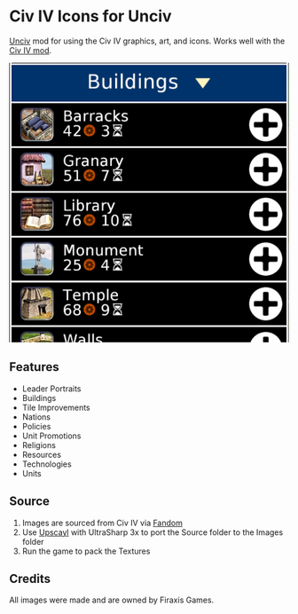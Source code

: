 # Civ IV Icons for Unciv

[Unciv](https://github.com/yairm210/Unciv) mod for using the Civ IV graphics, art, and icons. Works well with the [Civ IV mod](https://github.com/yairm210/Unciv-IV-mod).

![Screenshot of a list of buildings using the Civ IV icons](preview.png)

## Features

- Leader Portraits
- Buildings
- Tile Improvements
- Nations
- Policies
- Unit Promotions
- Religions
- Resources
- Technologies
- Units

## Source

1. Images are sourced from Civ IV via [Fandom](https://civilization.fandom.com/wiki/Civilization_IV)
2. Use [Upscayl](https://github.com/upscayl/upscayl) with UltraSharp 3x to port the Source folder to the Images folder
3. Run the game to pack the Textures

## Credits

All images were made and are owned by Firaxis Games.
